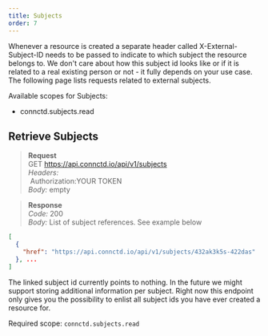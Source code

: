 ```yaml
---
title: Subjects
order: 7
---
```


Whenever a resource is created a separate header called X-External-Subject-ID needs to be passed to indicate to which subject the resource belongs to. We don't care about how this subject id looks like or if it is related to a real existing person or not - it fully depends on your use case. The following page lists requests related to external subjects.

Available scopes for Subjects:

* connctd.subjects.read

## Retrieve Subjects

> **Request**<br>
> GET https://api.connctd.io/api/v1/subjects<br>
> *Headers:*<br>
> &nbsp;Authorization:YOUR TOKEN<br>
> *Body:* empty<br>


> **Response**<br>
> *Code:* 200<br>
> *Body:* List of subject references. See example below

```json
[
  {
    "href": "https://api.connctd.io/api/v1/subjects/432ak3k5s-422das"
  }, ...
]
```

The linked subject id currently points to nothing. In the future we might support storing additional information per subject. Right now this endpoint only gives you the possibility to enlist all subject ids you have ever created a resource for.

Required scope: `connctd.subjects.read`
